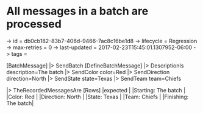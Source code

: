 # All messages in a batch are processed

-> id = db0cb182-83b7-406d-9466-7ac8c16be1d8
-> lifecycle = Regression
-> max-retries = 0
-> last-updated = 2017-02-23T15:45:01.1307952-06:00
-> tags = 

[BatchMessage]
|> SendBatch
    [DefineBatchMessage]
    |> DescriptionIs description=The batch
    |> SendColor color=Red
    |> SendDirection direction=North
    |> SendState state=Texas
    |> SendTeam team=Chiefs

|> TheRecordedMessagesAre
    [Rows]
    |expected            |
    |Starting: The batch |
    |Color: Red          |
    |Direction: North    |
    |State: Texas        |
    |Team: Chiefs        |
    |Finishing: The batch|

~~~
